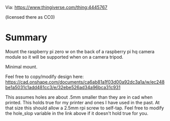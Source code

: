 Via: https://www.thingiverse.com/thing:4445767

(licensed there as CC0)


# Summary
Mount the raspberry pi zero w on the back of a raspberry pi hq camera module so it will be supported when on a camera tripod.

Minimal mount.

Feel free to copy/modify design here:
https://cad.onshape.com/documents/ca6ab81a1f03d00a92dc3a1a/w/ec248be1a5031c1add481cc3/e/32ebe526ad34a96bca31c931

This assumes holes are about .5mm smaller than they are in cad when printed. This holds true for my printer and ones I have used in the past. At that size this should allow a 2.5mm rpi screw to self-tap. Feel free to modify the hole_slop variable in the link above if it doesn't hold true for you.
